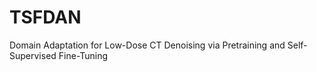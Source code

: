 # TSFDAN
Domain Adaptation for Low-Dose CT Denoising via Pretraining and Self-Supervised Fine-Tuning
